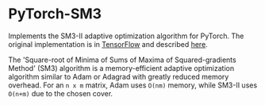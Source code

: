 # PyTorch-SM3
 Implements the SM3-II adaptive optimization algorithm for PyTorch.
 The original implementation is in
 [TensorFlow](https://github.com/google-research/google-research/tree/master/sm3)
 and described [here](https://arxiv.org/abs/1901.11150).

 The 'Square-root of Minima of Sums of Maxima of Squared-gradients Method' (SM3)
 algorithm is a memory-efficient adaptive optimization algorithm similar to
 Adam or Adagrad with greatly reduced memory overhead. For an `n x m` matrix,
 Adam uses `O(nm)` memory, while SM3-II uses `O(n+m)` due to the chosen cover.
